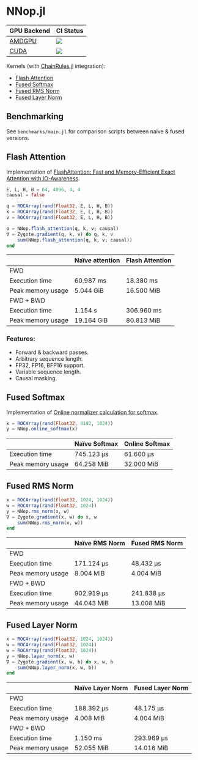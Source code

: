 # NNop.jl

|GPU Backend|CI Status|
|-|-|
|[AMDGPU](https://github.com/JuliaGPU/AMDGPU.jl)|[![][buildkite-img-amdgpu]][buildkite-url]|
|[CUDA](https://github.com/JuliaGPU/CUDA.jl)|[![][buildkite-img-cuda]][buildkite-url]|

[buildkite-img]: https://badge.buildkite.com/b30cae2b9773cfd3464e6dad35de6a4a7151a6cb161da14c33.svg?branch=master
[buildkite-img-amdgpu]: https://badge.buildkite.com/b30cae2b9773cfd3464e6dad35de6a4a7151a6cb161da14c33.svg?branch=master&step=AMDGPU%20-%20Julia%201.11
[buildkite-img-cuda]: https://badge.buildkite.com/b30cae2b9773cfd3464e6dad35de6a4a7151a6cb161da14c33.svg?branch=master&step=CUDA%20-%20Julia%201.11
[buildkite-url]: https://buildkite.com/julialang/nnop-dot-jl

Kernels (with [ChainRules.jl](https://github.com/JuliaDiff/ChainRules.jl) integration):

- [Flash Attention](#flash-attention)
- [Fused Softmax](#fused-softmax)
- [Fused RMS Norm](#fused-rms-norm)
- [Fused Layer Norm](#fused-layer-norm)

## Benchmarking

See `benchmarks/main.jl` for comparison scripts between naїve & fused versions.

## Flash Attention

Implementation of [FlashAttention: Fast and Memory-Efficient Exact Attention with IO-Awareness](https://arxiv.org/abs/2205.14135).

```julia
E, L, H, B = 64, 4096, 4, 4
causal = false

q = ROCArray(rand(Float32, E, L, H, B))
k = ROCArray(rand(Float32, E, L, H, B))
v = ROCArray(rand(Float32, E, L, H, B))

o = NNop.flash_attention(q, k, v; causal)
∇ = Zygote.gradient(q, k, v) do q, k, v
    sum(NNop.flash_attention(q, k, v; causal))
end
```

||Naїve attention|Flash Attention|
|-|-|-|
|FWD|||
|Execution time|60.987 ms|18.380 ms|
|Peak memory usage|5.044 GiB|16.500 MiB|
|FWD + BWD|||
|Execution time|1.154 s|306.960 ms|
|Peak memory usage|19.164 GiB|80.813 MiB|

### Features:

- Forward & backward passes.
- Arbitrary sequence length.
- FP32, FP16, BFP16 support.
- Variable sequence length.
- Causal masking.

## Fused Softmax

Implementation of [Online normalizer calculation for softmax](https://arxiv.org/abs/1805.02867).

```julia
x = ROCArray(rand(Float32, 8192, 1024))
y = NNop.online_softmax(x)
```

||Naїve Softmax|Online Softmax|
|-|-|-|
|Execution time|745.123 μs|61.600 μs|
|Peak memory usage|64.258 MiB|32.000 MiB|

## Fused RMS Norm

```julia
x = ROCArray(rand(Float32, 1024, 1024))
w = ROCArray(rand(Float32, 1024))
y = NNop.rms_norm(x, w)
∇ = Zygote.gradient(x, w) do x, w
    sum(NNop.rms_norm(x, w))
end
```

||Naїve RMS Norm|Fused RMS Norm|
|-|-|-|
|FWD|||
|Execution time|171.124 μs|48.432 μs|
|Peak memory usage|8.004 MiB|4.004 MiB|
|FWD + BWD|||
|Execution time|902.919 μs|241.838 μs|
|Peak memory usage|44.043 MiB|13.008 MiB|


## Fused Layer Norm

```julia
x = ROCArray(rand(Float32, 1024, 1024))
w = ROCArray(rand(Float32, 1024))
w = ROCArray(rand(Float32, 1024))
y = NNop.layer_norm(x, w)
∇ = Zygote.gradient(x, w, b) do x, w, b
    sum(NNop.layer_norm(x, w, b))
end
```

||Naїve Layer Norm|Fused Layer Norm|
|-|-|-|
|FWD|||
|Execution time|188.392 μs|48.175 μs|
|Peak memory usage|4.008 MiB|4.004 MiB|
|FWD + BWD|||
|Execution time|1.150 ms|293.969 μs|
|Peak memory usage|52.055 MiB|14.016 MiB|
